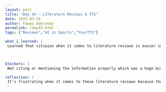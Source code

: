 ```yaml
---
layout: post
title: "Day 43 – LITerature Reviews & TTS"
date: 2025-07-24
author: Fawas Adelekan
permalink: /day43.html
tags: ["Reviews","AI in Sports","YourTTS"]

what_i_learned: |
 Learned that citiaion when it comes to literature reviews is easier said than done. The first version of our TTS model was at 0.4 accuracy when it comes to getting the voice down properly for the project. Looking at not only how AI Impacts Sports but the TTS models that we're also doing which provided a clearer example of what we're working on. Now it's mainly transferring it to overleaf and being able to properly cite the information that I'm utilizing from these other articles. Cleaning up those tweaks when it comes to our research paper. 

 

blockers: |
 Not citing or mentioning the information properly which was a huge mistake on my end. Branching out new articles outside of the ones that I wanted to do.

reflection: |
 It's frustrating when it comes to these literature reviews because that's not my strongest suit. Not getting discouraged when it comes to this aspect and making sure our TTS model works properly because of the fact that it's so short in time. I wished we branched out on problems individually a bit earlier but considering we're a team the working together does help out a lot. I hope that we can add the few things that we have left to add which would be a big relief to some of the stress I've been facing so far. 
---
```

